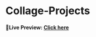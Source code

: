 # Collage-Projects
#### 🚩Live Preview: [Click here](https://ashesbloom.github.io/Collage-Projects/Frontend/week'1/index.html)
